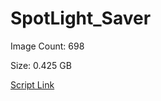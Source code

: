 # SpotLight_Saver

Image Count: 698







Size: 0.425 GB

[Script Link](https://github.com/liuyal/Archive/blob/master/Python/Utilities/Miscellaneous/spotlight_saver.py)